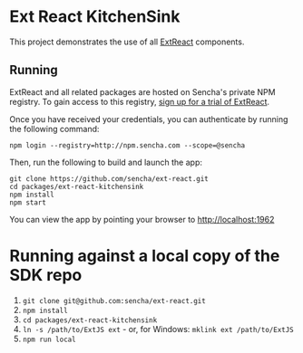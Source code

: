 # Ext React KitchenSink

This project demonstrates the use of all [ExtReact](http://docs.sencha.com/extreact/latest/index.html) components.

## Running

ExtReact and all related packages are hosted on Sencha's private NPM registry. To gain access to this registry, [sign up for a trial of ExtReact](https://www.sencha.com/products/extreact/evaluate).

Once you have received your credentials, you can authenticate by running the following command:

```
npm login --registry=http://npm.sencha.com --scope=@sencha
```

Then, run the following to build and launch the app:

```
git clone https://github.com/sencha/ext-react.git
cd packages/ext-react-kitchensink
npm install
npm start
```

You can view the app by pointing your browser to [http://localhost:1962](http://localhost:1962)

# Running against a local copy of the SDK repo

1. `git clone git@github.com:sencha/ext-react.git`
2. `npm install`
3. `cd packages/ext-react-kitchensink`
4. `ln -s /path/to/ExtJS ext` - or, for Windows: `mklink ext /path/to/ExtJS` 
5. `npm run local`
